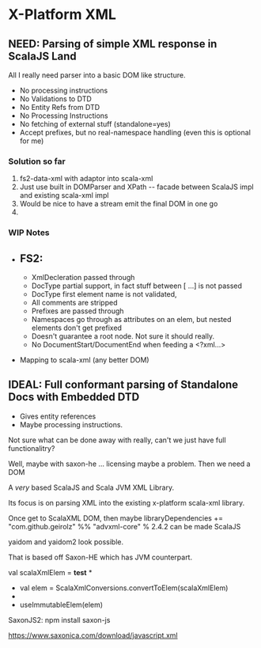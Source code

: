 # X-Platform XML

## NEED: Parsing of simple XML response in ScalaJS Land

All I really need parser into a basic DOM like structure.

- No processing instructions
- No Validations to DTD
- No Entity Refs from DTD
- No Processing Instructions
- No fetching of external stuff (standalone=yes)
- Accept prefixes, but no real-namespace handling (even this is optional for me)

### Solution so far
1. fs2-data-xml with adaptor into scala-xml
2. Just use built in DOMParser and XPath -- facade between ScalaJS impl and existing scala-xml impl
3. Would be nice to have a stream emit the final DOM in one go
4. 
### WIP Notes

- FS2:
  - 
  - XmlDecleration passed through
  - DocType partial support, in fact stuff between [ ...] is not passed 
  - DocType first element name is not validated,
  - All comments are stripped
  - Prefixes are passed through  
  - Namespaces go through as attributes on an elem, but nested elements don't get prefixed 
  - Doesn't guarantee a root node. Not sure it should really.
  - No DocumentStart/DocumentEnd when feeding a <?xml...> <root></root>

- Mapping to scala-xml (any better DOM)


## IDEAL: Full conformant parsing of Standalone Docs with Embedded DTD

- Gives entity references
- Maybe processing instructions.

Not sure what can be done away with really, can't we just have full functionalitry?

Well, maybe with saxon-he ... licensing maybe a problem. Then we need a DOM



A *very* based ScalaJS and Scala JVM XML Library.

Its focus is on parsing XML into the existing x-platform scala-xml library.




Once get to ScalaXML DOM, then maybe   libraryDependencies += "com.github.geirolz" %% "advxml-core" % 2.4.2 can be made ScalaJS


yaidom and yaidom2 look possible.


That is based off Saxon-HE which has JVM counterpart.


val scalaXmlElem = <a xmlns="http://a"><b><c>test</c></b></a>
* 
* val elem = ScalaXmlConversions.convertToElem(scalaXmlElem)
* 
* useImmutableElem(elem)


SaxonJS2:
npm install saxon-js

https://www.saxonica.com/download/javascript.xml
